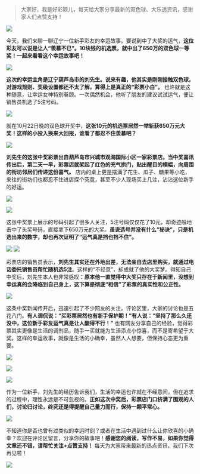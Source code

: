 > 大家好，我是好彩颖儿，每天给大家分享最新的双色球、大乐透资讯，感谢家人们点赞支持！

![](https://cdn.jsdelivr.net/gh/wangwenjie1314/PicCDN/2024-10-28/1730101174572-image.png)

今天，我们来聊一聊辽宁一位新手彩友的幸运故事。要说到中了大奖的运气，**这位彩友可以说是让人“羡慕不已”。10块钱的机选票，就中出了650万的双色球一等奖！一起来看看这个幸运故事吧！**


![](https://cdn.jsdelivr.net/gh/wangwenjie1314/PicCDN/2024-10-28/1730101154759-image.png)


**这次的幸运主角是辽宁葫芦岛市的刘先生。说来有趣，他其实是刚刚接触双色球，对游戏规则、奖级设置都还不太了解，算得上是真正的“彩票小白”。** 也许就是这种随意，让幸运女神特别眷顾。一次偶然机会，他听了朋友的建议试试运气，便让销售员机选了5注号码。

![](https://cdn.jsdelivr.net/gh/wangwenjie1314/PicCDN/2024-10-28/1730101191022-image.png)

就在10月22日晚的双色球开奖中，**这张10元的机选票居然一举斩获650万元大奖！这样的小投入换来大回报，谁看了都忍不住羡慕吧？**


![](https://cdn.jsdelivr.net/gh/wangwenjie1314/PicCDN/2024-10-28/1730101717477-image.png)


**刘先生的这张中奖彩票出自葫芦岛市兴城市观海国际小区一家彩票店。当中奖喜讯传出后，第二天一早，彩票店就架起了红色的充气拱门，贴出醒目的横幅，向周围的街坊邻居们传递这份喜气。** 店内的桌上更是摆满了花生、瓜子、糖果等小吃，来往的街坊们也都忍不住进店探个究竟，甚至不少人现场买上几注，沾沾这位新手的好运。


![](https://cdn.jsdelivr.net/gh/wangwenjie1314/PicCDN/2024-10-28/1730101204545-image.png)


![](https://cdn.jsdelivr.net/gh/wangwenjie1314/PicCDN/2024-10-28/1730101701786-image.png)



这张中奖票上展示的号码引起了很多人关注，5注号码仅仅花了10元，却奇迹般地击中了头奖号码，直接拿下650万元的大奖。**虽说选号并没有什么“秘诀”，只是机选出来的数字，却也再次证明了“运气真是挡也挡不住”。**



![](https://cdn.jsdelivr.net/gh/wangwenjie1314/PicCDN/2024-10-28/1730101230258-image.png)
![](https://cdn.jsdelivr.net/gh/wangwenjie1314/PicCDN/2024-10-23/1729639212667-image.png)


彩票店的销售员表示，**刘先生其实还在外地出差，无法亲自去店里购买，就通过电话委托销售员帮忙随机选5注**。这样的“不经意”，却成就了他的大奖梦。得知自己中奖后，刘先生本人也非常感叹：**原本他一直觉得中大奖只存在于新闻里，没想到幸运真的会降临到自己身上，这下算是彻底“相信”了彩票的真实性和公正性。**


![](https://cdn.jsdelivr.net/gh/wangwenjie1314/PicCDN/2024-10-28/1730101289952-image.png)

这条中奖新闻传开后，迅速引起了不少网友的关注。评论区里，大家的讨论也是五花八门。**有人调侃说：“买彩票居然也有新手保护期！”有人说：“坚持了那么久还没中，这位新手彩友运气真是让人酸得不行！”** 也有网友分享自己的经验，觉得彩票其实更像是生活的调剂品，随手一买就能为生活添点小惊喜，而不是寄希望于大奖。这样的幸运故事，就像是生活的小确幸，虽然人人想要，但保持心态更为重要。


![](https://cdn.jsdelivr.net/gh/wangwenjie1314/PicCDN/2024-10-28/1730101771119-image.png)

![](https://cdn.jsdelivr.net/gh/wangwenjie1314/PicCDN/2024-10-28/1730101780927-image.png)


![](https://cdn.jsdelivr.net/gh/wangwenjie1314/PicCDN/2024-10-28/1730101786610-image.png)


作为一位新手，刘先生的经历告诉我们，生活的幸运也许就在不经意间，但在追求的过程中，理性永远是不可忽视的。**正如这次中奖后，彩票店门口挤满了围观的人们，讨论归讨论，终究还是得提醒自己量力而行，保持一颗平常心。**


![](https://cdn.jsdelivr.net/gh/wangwenjie1314/PicCDN/2024-10-28/1730101981313-image.png)



不知道你是否也曾有过类似的幸运时刻？或者在生活中遇到过什么让你欣喜的小确幸？欢迎在评论区留言，分享你的故事吧！**感谢您的阅读，写作不易，如果你觉得文章还不错，请帮忙关注+点赞支持！** 每天为大家带来最新的热点资讯，我们下次再见啦！


![](https://cdn.jsdelivr.net/gh/wangwenjie1314/PicCDN/2024-10-28/1730102019859-image.png)
